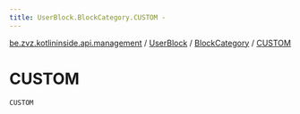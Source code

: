 ```yaml
---
title: UserBlock.BlockCategory.CUSTOM - 
---
```


[be.zvz.kotlininside.api.management](../../index.html) / [UserBlock](../index.html) / [BlockCategory](index.html) / [CUSTOM](./-c-u-s-t-o-m.html)

# CUSTOM

`CUSTOM`